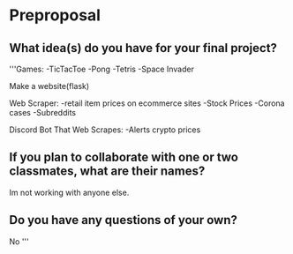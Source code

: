 # Preproposal
  
## What idea(s) do you have for your final project?
'''Games:
  -TicTacToe
  -Pong
  -Tetris
  -Space Invader
  
Make a website(flask)

Web Scraper:
  -retail item prices on ecommerce sites
  -Stock Prices
  -Corona cases
  -Subreddits
  
Discord Bot That Web Scrapes:
  -Alerts crypto prices


## If you plan to collaborate with one or two classmates, what are their names?
Im not working with anyone else.

## Do you have any questions of your own?
No
'''
